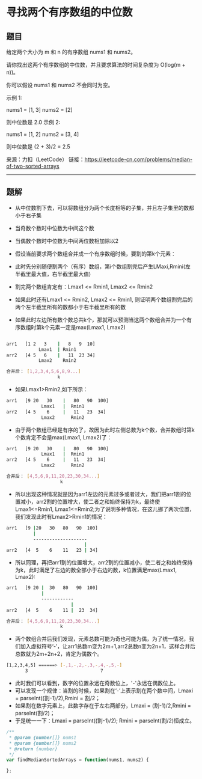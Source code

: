 # 寻找两个有序数组的中位数

## 题目

给定两个大小为 m 和 n 的有序数组 nums1 和 nums2。

请你找出这两个有序数组的中位数，并且要求算法的时间复杂度为 O(log(m + n))。

你可以假设 nums1 和 nums2 不会同时为空。

示例 1:

nums1 = [1, 3]
nums2 = [2]

则中位数是 2.0
示例 2:

nums1 = [1, 2]
nums2 = [3, 4]

则中位数是 (2 + 3)/2 = 2.5

来源：力扣（LeetCode）
链接：https://leetcode-cn.com/problems/median-of-two-sorted-arrays

---

## 题解

- 从中位数割下去，可以将数组分为两个长度相等的子集，并且左子集里的数都小于右子集
- 当奇数个数时中位数为中间这个数
- 当偶数个数时中位数为中间两位数相加除以2

- 假设当前要求两个数组合并成一个有序数组时候，要割的第k个元素：
- 此时先分别随便割两个（有序）数组，第i个数组割完后产生LMaxi,Rmini(左半截里最大值，右半截里最大值)
- 割完两个数组肯定有：Lmax1 <= Rmin1, Lmax2 <= Rmin2
- 如果此时还有Lmax1 <= Rmin2, Lmax2 <= Rmin1, 则证明两个数组割完后的两个左半截里所有的数都小于右半截里所有的数
- 如果此时左边所有数个数总共k个，那就可以预测当这两个数组合并为一个有序数组时第k个元素一定是max(Lmax1, Lmax2)

```bash

arr1   [1 2   3    |   8   9  10]
            Lmax1  | Rmin1
arr2   [4 5   6    |   11  23 34]
            Lmax2    Rmin2

合并后： [1,2,3,4,5,6,8,9...]
                   k
```

- 如果Lmax1>Rmin2,如下所示：

```bash
arr1   [9 20   30    |   80   90  100]
             Lmax1   |  Rmin1
arr2   [4 5    6     |   11   23  34]
             Lmax2      Rmin2
```

- 由于两个数组已经是有序的了，故因为此时左侧总数为k个数，合并数组时第k个数肯定不会是max(Lmax1, Lmax2)了：

```bash
arr1   [9 20   30    |   80   90  100]
             Lmax1   |  Rmin1
arr2   [4 5    6     |   11   23  34]
             Lmax2      Rmin2

合并后： [4,5,6,9,11,20,23,30,34...]
                    k
```

- 所以出现这种情况就是因为arr1左边的元素过多或者过大，我们把arr1割的位置减小，arr2割的位置增大，使二者之和始终保持为k，最终使Lmax1<=Rmin1, Lmax1<=Rmin2;为了说明多种情况，在这儿挪了两次位置，我们发现此时有Lmax2>Rmin1的情况：

```bash
arr1   [9 |20   30   80   90  100]
          |
          --------------------
                             |
arr2   [4  5    6    11   23 | 34]

```

- 所以同理，再把arr1割的位置增大，arr2割的位置减小，使二者之和始终保持为k，此时满足了左边的数全部小于右边的数，k位置满足max(Lmax1, Lmax2):

```bash
arr1   [9 20 |  30   80   90  100]
             |
             ------------
                        |
arr2   [4  5    6    11 |  23  34]

合并后： [4,5,6,9,11,20,23,30,34...]
                    k
```

- 两个数组合并后我们发现，元素总数可能为奇也可能为偶，为了统一情况，我们加入虚拟符号‘-’，让arr1总数m变为2m+1,arr2总数n变为2n+1，这样合并后总数就为2m+2n+2，肯定为偶数个。

```bash
[1,2,3,4,5] ======> [-,1,-,2,-,3,-,4,-,5,-]
       3                           7
```

- 此时我们可以看到，数字的位置永远在奇数位上，'-'永远在偶数位上。
- 可以发现一个规律：当割的时候，如果割在‘-’上表示割在两个数中间，Lmaxi = parseInt((割-1)/2),Rmini = 割/2；
- 如果割在数字元素上，此数字存在于左右两部分，Lmaxi = (割-1)/2,Rmini = parseInt(割/2)；
- 于是统一一下：Lmaxi = parseInt((割-1)/2); Rmini = parseInt(割/2)恒成立。

```javascript
/**
 * @param {number[]} nums1
 * @param {number[]} nums2
 * @return {number}
 */
var findMedianSortedArrays = function(nums1, nums2) {

};
```
